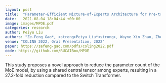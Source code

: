 ```yaml
---
layout: post
title:  "Parameter-Efficient Mixture-of-Experts Architecture for Pre-trained Language Models"
date:   2021-08-04 18:04:44 +00:00
image: images/MPOE.pdf
categories: research
author: Peiyu Liu
authors: "Ze-Feng Gao*, <strong>Peiyu Liu*<strong>, Wayne Xin Zhao, Zhong-Yi Lu, Ji-Rong Wen"
venue: "COLING 2022, Oral Presentation, 2022"
paper: https://zefeng-gao.com/pdfs/coling2022.pdf
code: https://github.com/RUCAIBox/MPOE
---
```

This study proposes a novel approach to reduce the parameter count of the MoE model, by using a shared central tensor among experts, resulting in a 27.2-fold reduction compared to the Switch Transformer.
